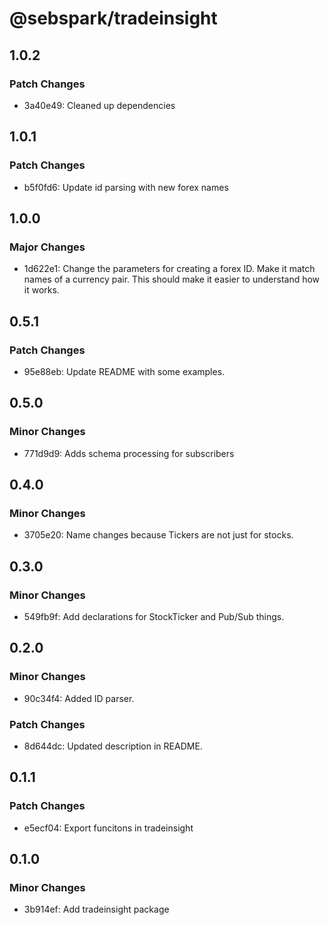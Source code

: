 # @sebspark/tradeinsight

## 1.0.2

### Patch Changes

- 3a40e49: Cleaned up dependencies

## 1.0.1

### Patch Changes

- b5f0fd6: Update id parsing with new forex names

## 1.0.0

### Major Changes

- 1d622e1: Change the parameters for creating a forex ID. Make it match names of a currency pair. This should make it easier to understand how it works.

## 0.5.1

### Patch Changes

- 95e88eb: Update README with some examples.

## 0.5.0

### Minor Changes

- 771d9d9: Adds schema processing for subscribers

## 0.4.0

### Minor Changes

- 3705e20: Name changes because Tickers are not just for stocks.

## 0.3.0

### Minor Changes

- 549fb9f: Add declarations for StockTicker and Pub/Sub things.

## 0.2.0

### Minor Changes

- 90c34f4: Added ID parser.

### Patch Changes

- 8d644dc: Updated description in README.

## 0.1.1

### Patch Changes

- e5ecf04: Export funcitons in tradeinsight

## 0.1.0

### Minor Changes

- 3b914ef: Add tradeinsight package
